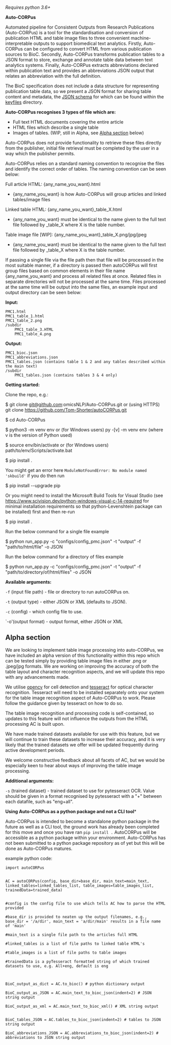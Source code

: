 *Requires python 3.6+*

**Auto-CORPus**

Automated pipeline for Consistent Outputs from Research Publications (Auto-CORPus) is a tool for the standardisation and conversion of publication HTML and table image files to three convenient machine-interpretable outputs to support biomedical text analytics. Firstly, Auto-CORPus can be configured to convert HTML from various publication sources to BioC. Secondly, Auto-CORPus transforms publication tables to a JSON format to store, exchange and annotate table data between text analytics systems. Finally, Auto-CORPus extracts abbreviations declared within publication text and provides an abbreviations JSON output that relates an abbreviation with the full definition.

The BioC specification does not include a data structure for representing publication table data, so we present a JSON format for sharing table content and metadata, the [JSON schema](keyFiles/schema.json) for which can be found within the [keyfiles](keyFiles) directory.

**Auto-CORPus recognises 3 types of file which are:**

- Full text HTML documents covering the entire article
- HTML files which describe a single table
- Images of tables. (WIP, still in Alpha, see [Alpha section](#alpha) below)

Auto-CORPus does not provide functionality to retrieve these files directly from the publisher, initial file retrieval must be completed by the user in a way which the publisher permits.

Auto-CORPus relies on a standard naming convention to recognise the files and identify the correct order of tables. The naming convention can be seen below:

Full article HTML: {any_name_you_want}.html
- {any_name_you_want} is how Auto-CORPus will group articles and linked tables/image files

Linked table HTML: {any_name_you_want}_table_X.html
- {any_name_you_want} must be identical to the name given to the full text file followed by _table_X where X is the table number.

Table image file [WIP]: {any_name_you_want}_table_X.png/jpg/jpeg
- {any_name_you_want} must be identical to the name given to the full text file followed by _table_X where X is the table number.

If passing a single file via the file path then that file will be processed in the most suitable manner, if a directory is passed then autoCORPus will first group files based on common elements in their file name {any_name_you_want} and process all related files at once. Related files in separate directories will not be processed at the same time. Files processed at the same time will be output into the same files, an example input and output directory can be seen below:

**Input:**

    PMC1.html
    PMC1_table_1.html
    PMC1_table_2.png
    /subdir
        PMC1_table_3.HTML
        PMC1_table_4.png

**Output:**

    PMC1_bioc.json
    PMC1_abbreviations.json
    PMC1_tables.json (contains table 1 & 2 and any tables described within the main text)
    /subdir
        PMC1_tables.json (contains tables 3 & 4 only)
        
**Getting started:**

Clone the repo, e.g.:

$ git clone git@github.com:omicsNLP/Auto-CORPus.git or (using HTTPS) git clone https://github.com/Tom-Shorter/autoCORPus.git

$ cd Auto-CORPus

$ python3 -m venv env or (for Windows users) py -[v] -m venv env (where v is the version of Python used)

$ source env/bin/activate or (for Windows users) path/to/env/Scripts/activate.bat

$ pip install .

You might get an error here `ModuleNotFoundError: No module named 'skbuild'` if you do then run 

$ pip install --upgrade pip 

Or you might need to install the Microsoft Build Tools for Visual Studio 
(see https://www.scivision.dev/python-windows-visual-c-14-required for minimal installation requirements so that python-Levenshtein package can be installed)
first and then re-run

$ pip install .

Run the below command for a single file example

$ python run_app.py -c "configs/config_pmc.json" -t "output" -f "path/to/html/file" -o JSON

Run the below command for a directory of files example

$  python run_app.py -c "configs/config_pmc.json" -t "output" -f "path/to/directory/of/html/files" -o JSON

**Available arguments:**

`-f` (input file path) - file or directory to run autoCORPus on.

`-t` (output type) - either JSON or XML (defaults to JSON).

`-c` (config) - which config file to use.

`-o'(output format) - output format, either JSON or XML


<h2><a name="alpha">Alpha section</a></h2>

We are looking to implement table image processing into auto-CORPus, we have included an alpha version of this 
functionality within this repo which can be tested simply by providing table image files in either .png or .jpeg/jpg 
formats. We are working on improving the accuracy of both the table layout and character recognition aspects, and we will
update this repo with any advancements made.

We utilise [opencv](https://pypi.org/project/opencv-python/) for cell detection and [tesseract](https://github.com/tesseract-ocr/tesseract) for optical character recognition. Tesseract will need to be installed separately onto your system for the table image recognition aspect of Auto-CORPus to work. Please follow the guidance given by tesseract on how to do so.

The table image recognition and processing code is self-contained, so updates to this feature will not influence the 
outputs from the HTML processing AC is built upon.

We have made trained datasets available for use with this feature, but we will continue to train these datasets to 
increase their accuracy, and it is very likely that the trained datasets we offer will be updated frequently during
active development periods.

We welcome constructive feedback about all facets of AC, but we would be especially keen to hear about ways of improving the table
image processing.

**Additional arguments:**

`-s` (trained dataset) - trained dataset to use for pytesseract OCR. Value should be given in a format
    recognised by pytesseract with a "+" between each datafile, such as "eng+all".
    
**Using Auto-CORPus as a python package and not a CLI tool***

Auto-CORPus is intended to become a standalone python package in the future as well as a CLI tool, the ground work has already been completed for this move and once you have ran `pip install .` AutoCORPus will be accessible as a python package within your environment. Auto-CORPus has not been submitted to a python package repository as of yet but this will be done as Auto-CORPus matures.

example python code:

```
import autoCORPus


AC = autoCORPus(config, base_dir=base_dir, main_text=main_text, linked_tables=linked_tables_list, table_images=table_images_list, trainedData=trained_data)


#config is the config file to use which tells AC how to parse the HTML provided

#base_dir is provided to neaten up the output filenames, e.g., base_dir = '/a/dir', main_text = 'a/dir/main' results in a file name of 'main'

#main_text is a single file path to the articles full HTML

#linked_tables is a list of file paths to linked table HTML's

#table_images is a list of file paths to table images

#trainedData is a pyTesseract formatted string of which trained datasets to use, e.g. All+eng, default is eng



BioC_output_as_dict = AC.to_bioc() # python dictionary output

BioC_output_as_JSON = AC.main_text_to_bioc_json(indent=2) # JSON string output

BioC_output_as_xml = AC.main_text_to_bioc_xml() # XML string output


BioC_tables_JSON = AC.tables_to_bioc_json(indent=2) # tables to JSON string output

BioC_abbreviations_JSON = AC.abbreviations_to_bioc_json(indent=2) # abbreviations to JSON string output
```



